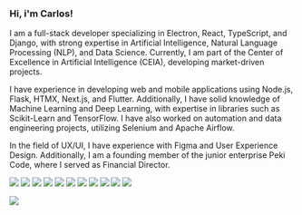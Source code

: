 ### Hi, i'm Carlos!
I am a full-stack developer specializing in Electron, React, TypeScript, and Django, with strong expertise in Artificial Intelligence, Natural Language Processing (NLP), and Data Science. Currently, I am part of the Center of Excellence in Artificial Intelligence (CEIA), developing market-driven projects.

I have experience in developing web and mobile applications using Node.js, Flask, HTMX, Next.js, and Flutter. Additionally, I have solid knowledge of Machine Learning and Deep Learning, with expertise in libraries such as Scikit-Learn and TensorFlow. I have also worked on automation and data engineering projects, utilizing Selenium and Apache Airflow.

In the field of UX/UI, I have experience with Figma and User Experience Design. Additionally, I am a founding member of the junior enterprise Peki Code, where I served as Financial Director.


<img src="https://img.shields.io/badge/HTML5-E34F26?style=for-the-badge&logo=html5&logoColor=white">  <img src="https://img.shields.io/badge/CSS3-1572B6?style=for-the-badge&logo=css3&logoColor=white"> <img src="https://img.shields.io/badge/JavaScript-F7DF1E?style=for-the-badge&logo=javascript&logoColor=black"> <img src="https://img.shields.io/badge/React-20232A?style=for-the-badge&logo=react&logoColor=61DAFB"> <img src="https://img.shields.io/badge/TypeScript-007ACC?style=for-the-badge&logo=typescript&logoColor=white"> <img src="https://img.shields.io/badge/Python-14354C?style=for-the-badge&logo=python&logoColor=white"> <img src="https://img.shields.io/badge/Node-43853D?style=for-the-badge&logo=nodedotjs&logoColor=white"> <img src="https://img.shields.io/badge/Java-EB2C2C?style=for-the-badge&logo=java&logoColor=black">  <img src="https://img.shields.io/badge/Figma-F24E1E?style=for-the-badge&logo=figma&logoColor=white"> <img src="https://img.shields.io/badge/Flutter-5EC8F8?style=for-the-badge&logo=flutter&logoColor=white"> <img src="https://img.shields.io/badge/Git-F05032?style=for-the-badge&logo=git&logoColor=white"> 

 <a href="https://www.linkedin.com/in/carloserm/"><img src="https://img.shields.io/badge/LinkedIn-0077B5?style=for-the-badge&logo=linkedin&logoColor=white"></a> 
